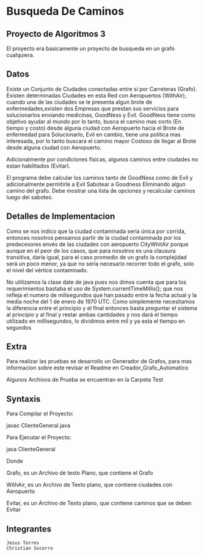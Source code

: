 Busqueda De Caminos
===================

Proyecto de Algoritmos 3
------------------------

El proyecto era basicamente un proyecto de busqueda en un grafo cualquiera.

Datos
------

Existe un Conjunto de Ciudades conectadas entre si por Carreteras (Grafo). Existen determinadas Ciudades en esta Red con Aeropuertos (WithAir), cuando una de las ciudades se le presenta algun brote de enfermedades,existen dos Empresas que prestan sus servicios para solucionarlos enviando medicinas, GoodNess y Evil. GoodNess tiene como objetivo ayudar al mundo por lo tanto, busca el camino mas corto (En tiempo y costo) desde alguna ciudad con Aeropuerto hacia el Brote de enfermedad para Solucionarlo, Evil en cambio, tiene una politica mas interesada, por lo tanto buscara el camino mayor Costoso de llegar al Brote desde alguna ciudad con Aeropuerto.

Adicionalmente por condiciones fisicas, algunos caminos entre ciudades no estan habilitados (Evitar).

El programa debe calcular los caminos tanto de GoodNess como de Evil y adicionalmente permitirle a Evil Sabotear a Goodness Eliminando algun camino del grafo. Debe mostrar una lista de opciones y recalcular caminos luego del saboteo.

Detalles de Implementacion
---------------------------

Como se nos indico que la ciudad contaminada seria única por corrida, entonces nosotros pensamos partir de la ciudad contaminada por los predecesores envés de las ciudades con aeropuerto CityWhitAir porque aunque en el peor de los casos, que para nosotros es una clausura transitiva, daría igual, para el caso promedio de un grafo la complejidad será un poco menor, ya que no seria necesario recorrer todo el grafo, solo el nivel del vértice contaminado. 
 
No utilizamos la clase date de java pues nos dimos cuenta que para los requerimientos bastaba el uso de System.currentTimeMillis(); que nos refleja el numero de milisegundos que han pasado entre la fecha actual y la media noche del 1 de enero de 1970 UTC. Como simplemente necesitamos la diferencia entre el principio y el final entonces basta preguntar el sistema al principio y al final y restar ambas cantidades y nos dará el tiempo utilizado en millisegundos, lo dividimos entre mil y ya esta el tiempo en segundos

Extra
------

Para realizar las pruebas se desarrollo un Generador de Grafos, para mas informacion sobre este revisar el Readme en Creador_Grafo_Automatico

Algunos Archivos de Prueba se encuentran en la Carpeta Test

Syntaxis
--------

Para Compilar el Proyecto:

javac ClienteGeneral.java

Para Ejecutar el Proyecto:

java ClienteGeneral <Grafo> <WithAir> <Evitar>

Donde

Grafo, es un Archivo de texto Plano, que contiene el Grafo

WithAir, es un Archivo de Texto plano, que contiene ciudades con Aeropuerto

Evitar, es un Archivo de Texto plano, que contiene caminos que se deben Evitar

Integrantes
-----------
	Jesus Torres
	Christian Socorro
